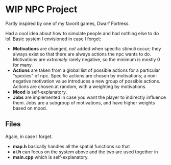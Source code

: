 # WIP NPC Project

Partly inspired by one of my favorit games, Dwarf Fortress.

Had a cool idea about how to simulate people and had nothing else to do lol.
Basic system I envisioned in case I forget:

- **Motivations** are changed, *not* added when specific stimuli occur; they always exist so that there are always actions the npc wants to do. Motivations are *extremely* rarely negative, so the minimum is mostly 0 for many.
- **Actions** are taken from a global list of possible actions for a particular "species" of npc. Specific actions are chosen by motivations; a non-negative motivation value introduces a new group of possible actions. Actions are chosen at random, with a weighting by motivations.
- **Mood** is self-explanatory.
- **Jobs** are implemented in case you want the player to indirectly influence them. Jobs are a subgroup of motivations, and have higher weights based on mood.

## Files

Again, in case I forget.

- **map.h** basically handles all the spatial functions so that
- **ai.h** can focus on the system above and the two are used together in
- **main.cpp** which is self-explanatory.
